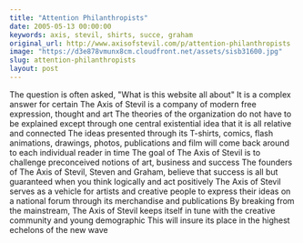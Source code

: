 ```yaml
---
title: "Attention Philanthropists"
date: 2005-05-13 00:00:00
keywords: axis, stevil, shirts, succe, graham
original_url: http://www.axisofstevil.com/p/attention-philanthropists
image: "https://d3e878vmunx8cm.cloudfront.net/assets/sisb31600.jpg"
slug: attention-philanthropists
layout: post
---
```


The question is often asked, &quot;What is this website all about&quot; It is a complex answer for certain The Axis of Stevil is a company of modern free expression, thought and art The theories of the organization do not have to be explained except through one central existential idea that it is all relative and connected The ideas presented through its T-shirts, comics, flash animations, drawings, photos, publications and film will come back around to each individual reader in time The goal of The Axis of Stevil is to challenge preconceived notions of art, business and success The founders of The Axis of Stevil, Steven and Graham, believe that success is all but guaranteed when you think logically and act positively The Axis of Stevil serves as a vehicle for artists and creative people to express their ideas on a national forum through its merchandise and publications By breaking from the mainstream, The Axis of Stevil keeps itself in tune with the creative community and young demographic This will insure its place in the highest echelons of the new wave

